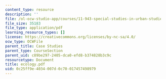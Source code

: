 ```yaml
---
content_type: resource
description: ''
file: /ol-ocw-studio-app/courses/11-943-special-studies-in-urban-studies-and-planning-the-cardener-river-corridor-workshop-fall-2001/0c25ff9e4034007d0c70017457498979_ecology.pdf
file_size: 35183
file_type: application/pdf
learning_resource_types: []
license: https://creativecommons.org/licenses/by-nc-sa/4.0/
ocw_type: OCWFile
parent_title: Case Studies
parent_type: CourseSection
parent_uid: c89be297-2405-dca0-efd8-b374828b3c9c
resourcetype: Document
title: ecology.pdf
uid: 0c25ff9e-4034-007d-0c70-017457498979
---
```

